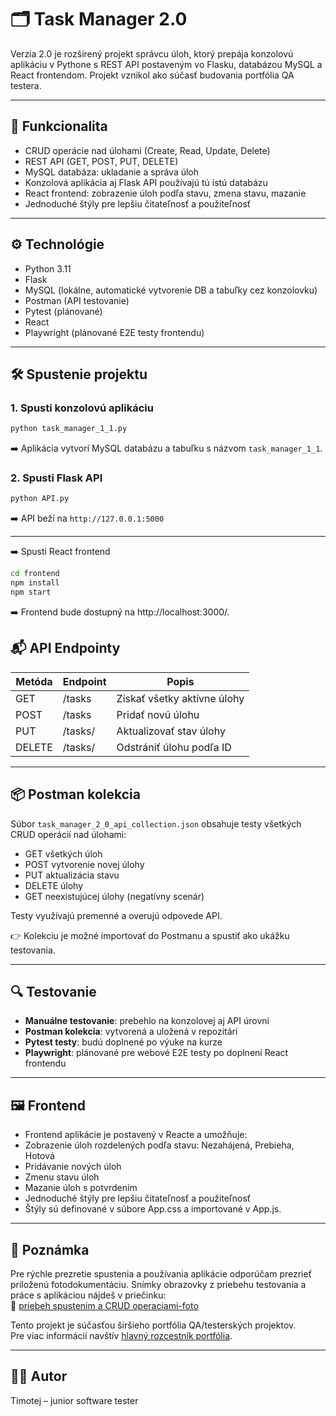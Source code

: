 # 🗂 Task Manager 2.0

Verzia 2.0 je rozšírený projekt správcu úloh, ktorý prepája konzolovú aplikáciu v Pythone s REST API postaveným vo Flasku, databázou MySQL a React frontendom. Projekt vznikol ako súčasť budovania portfólia QA testera.

---

## 🚀 Funkcionalita

- CRUD operácie nad úlohami (Create, Read, Update, Delete)
- REST API (GET, POST, PUT, DELETE)
- MySQL databáza: ukladanie a správa úloh
- Konzolová aplikácia aj Flask API používajú tú istú databázu
- React frontend: zobrazenie úloh podľa stavu, zmena stavu, mazanie
- Jednoduché štýly pre lepšiu čitateľnosť a použiteľnosť

---

## ⚙️ Technológie

- Python 3.11
- Flask
- MySQL (lokálne, automatické vytvorenie DB a tabuľky cez konzolovku)
- Postman (API testovanie)
- Pytest (plánované)
- React
- Playwright (plánované E2E testy frontendu)

---

## 🛠️ Spustenie projektu

### 1. Spusti konzolovú aplikáciu

```bash
python task_manager_1_1.py
```

➡️ Aplikácia vytvorí MySQL databázu a tabuľku s názvom `task_manager_1_1`.

### 2. Spusti Flask API

```bash
python API.py
```

➡️ API beží na `http://127.0.0.1:5000`

---

➡️ Spusti React frontend

```bash
cd frontend
npm install
npm start
```

➡️ Frontend bude dostupný na http://localhost:3000/.

## 📬 API Endpointy

| Metóda | Endpoint       | Popis                         |
|--------|----------------|-------------------------------|
| GET    | /tasks         | Získať všetky aktívne úlohy   |
| POST   | /tasks         | Pridať novú úlohu              |
| PUT    | /tasks/<id>    | Aktualizovať stav úlohy        |
| DELETE | /tasks/<id>    | Odstrániť úlohu podľa ID       |

---

## 📦 Postman kolekcia

Súbor `task_manager_2_0_api_collection.json` obsahuje testy všetkých CRUD operácií nad úlohami:
- GET všetkých úloh
- POST vytvorenie novej úlohy
- PUT aktualizácia stavu
- DELETE úlohy
- GET neexistujúcej úlohy (negatívny scenár)

Testy využívajú premenné a overujú odpovede API.

👉 Kolekciu je možné importovať do Postmanu a spustiť ako ukážku testovania.

---

## 🔍 Testovanie

- **Manuálne testovanie**: prebehlo na konzolovej aj API úrovni
- **Postman kolekcia**: vytvorená a uložená v repozitári
- **Pytest testy**: budú doplnené po výuke na kurze
- **Playwright**: plánované pre webové E2E testy po doplnení React frontendu

---

## 🖼️ Frontend
- Frontend aplikácie je postavený v Reacte a umožňuje:
- Zobrazenie úloh rozdelených podľa stavu: Nezahájená, Prebieha, Hotová
- Pridávanie nových úloh
- Zmenu stavu úloh
- Mazanie úloh s potvrdením
- Jednoduché štýly pre lepšiu čitateľnosť a použiteľnosť
- Štýly sú definované v súbore App.css a importované v App.js.

---

## 📌 Poznámka
Pre rýchle prezretie spustenia a používania aplikácie odporúčam prezrieť priloženú fotodokumentáciu.
Snímky obrazovky z priebehu testovania a práce s aplikáciou nájdeš v priečinku:  
📁 [priebeh spustenim a CRUD operaciami-foto](https://github.com/Timotej365/TASK_MANAGER-2.0/tree/main/priebeh%20spustenim%20a%20CRUD%20operaciami-foto)

Tento projekt je súčasťou širšieho portfólia QA/testerských projektov.  
Pre viac informácií navštív [hlavný rozcestník portfólia](https://github.com/Timotej365/TESTER-PORTFOLIO-ROZCESTNIK).

---

## 👨‍💻 Autor

Timotej – junior software tester
